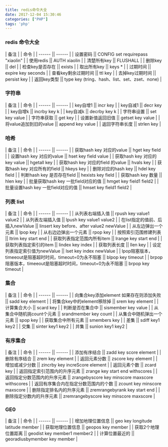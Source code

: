 ```yaml
---
title: redis命令大全
date: 2017-12-04 15:30:46
categories: ["PHP"]
tags: 'php'
---
```


### redis 命令大全

| 备注 |  | 命令 |
| ------ || ------ |
| 设置密码 || CONFIG set requirepass "xiaolin" |
| 使用redis || AUTH xiaolin |
| 清楚所有key || FLUSHALL |
| 删除key || del |
| 检查key是否存在 || exists |
| 取出所有key || keys * |
| 过期时间 || expire key seconds |
| 查看key剩余过期时间 || ttl key |
| 去掉key过期时间 || persist key |
| 返回key类型 || type  key (tring、hash、list、set、zset、none) |

### 字符串

| 备注 |  | 命令 |
| ------ || ------ |
| key自增1 || incr key  |
| key自减1 || decr key  |
| key自增k || incrby key k  |
| key自减k || decrby key k  |
| 字符串设置 || set key value  |
| 字符串获取 || get key  |
| 设置新值返回旧值 || getset key value  |
| 将value追加到旧的value || append key value  |
| 返回字符串长度 || strlen key  |

### 哈希

| 备注 |  | 命令 |
| ------ || ------ |
| 获取hash key 对应的value || hget key field  |
| 设置hash key 对应的value || hset key field value  |
| 获取hash key 对应的key value || hgetall key |
| 获取hash key 对应的field 的value || hvals key |
| 获取hash key 对应所有的field || hkeys key |
| 删除对应的hash key || hdel key field |
| 判断hash key 是否存在field || hexists key field |
| 获取hash key 数量 || hlen key |
| 批量获取hash key 一批field对应的值 ||  hmget key field1 field2 |
| 批量设置hash key 一批field对应的值 ||  hmset key field1 field2 |

### 列表 list

| 备注 |  | 命令 |
| ------ || ------ |
| 从列表右端插入值 || rpush key value1 value2  |
| 从列表左端插入值 || lpush key value1 value2  |
| 在list指定的值前、后插入newValue || linsert key before、after value2 newValue |
| 从左边弹出一个元素 || lpop key |
| 从右边边弹出一个元素 || rpop key |
| 按照索引范围修建列表 || ltrim key start end |
| 获取列表指定范围内所有item || lrange key start end |
| 获取列表指定索引的item || lindex key index |
| 获取列表长度 || llen key |
| 设定列表指定索引值为newValue || lset key index newValue |
| lpop阻塞版本，timeeout是阻塞超时时间，timeout=0为永不阻塞 || blpop key timeout |
| brpop阻塞版本，timeeout是阻塞超时时间，timeout=0为永不阻塞 || brpop key timeout |

### 集合

| 备注 |  | 命令 |
| ------ || ------ |
| 向集合key添加element 如果存在则添加失败 || sadd key element |
| 将集合key中的element移除掉 || srem key element |
| 计算集合大小 || scard key |
| 判断是否在集合中 || sismember key value |
| 从集合中随机挑count个元素 || srandmember key count |
| 从集合中随机弹出一个元素 || spop key |
| 获取集合中所有元素 || smembers key |
| 差集 || sdiff key1 key2 |
| 交集 || sinter key1 key2 |
| 并集 || sunion key1 key2 |

### 有序集合

| 备注 |  | 命令 |
| ------ || ------ |
| 添加有序结合 || zadd key score element |
| 删除有序结合 || zrem key element |
| 返回元素分数 || zscore key element |
| 增加或减少分数 || zincrby key increScore element |
| 返回元素个数 || zcard key |
| 返回指定索引范围内的升序元素 || zrange key start end withscores |
| 返回指定分数范围内的升序元素 || zrangebyscore key minscore maxscore withscores |
| 返回有序集合内在指定分数范围内的个数 || zcount key minscore maxscore |
| 删除指定排名内的升序元素 || zremrangebyrank key start end |
| 删除指定分数内的升序元素 || zremrangebyscore key minscore maxscore |


### GE0

| 备注 |  | 命令 |
| ------ || ------ |
| 增加地理位置信息 || geo key longitude latitude member |
| 获取地理位置信息 || geopos key member |
| 获取2个地理位置距离 || geodist key member1 member2 |
| 计算位置最近的 || georadiusbymember key member |





